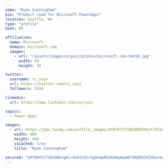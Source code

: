 ```yaml
---
name: "Ryan Cunningham"
bio: "Product Lead for Microsoft PowerApps"
location: Seattle, WA
type: "profile"
heat: 98

affiliation:
  name: Microsoft
  domain: microsoft.com
  images:
    - url: "/assets/images/organizations/microsoft.com-50x50.jpg"
      width: 50
      height: 50

twitter:
  username: rc_says
  url: https://twitter.com/rc_says
  followers: 2434

linkedin:
  url: https://www.linkedin.com/in/rycu

topics:
  - Power Apps

images:
  - url: https://pbs.twimg.com/profile_images/459747717862805504/CJIGZejd_400x400.png
    width: 400
    height: 400
    isCached: true
    title: "Ryan Cunningham"

secured: "oPfONfGt7ZEG9H6JgH/r4GSStXnr3g9+mpRQtKUHq4qeWET0NZM1SPZ49x+maC4sTckbfKDfbA86MH93645NARFTC9g6gXDw/b/yNshcmUKkGMIdvY8gWQSiTEKJalBvtsf9rTCIjtQpQHgmxCMpdUu2VuzqhykiV8d9B1ZJQ/2QsgCRh3UkqEtH95eJqvgNI6uKTMkEDTfAkMNwxPGvVKOBUOvZWE3ITRJPtLFoTLBs+wX1Uq8ECU1hrYGIE2OVU8nvXFZM7mHzARCHuhSby+HqGkY6jPUBPhmb5zX2gxqMMu49G1huC+2PCGECpFF8zKlxsXxSlgfosVhWD3MPQ+fChDhWNtugbNgE8+SvFcI4JMA3G1OYKy00RL8+LsVUTYgaJQ9PB+drUqhuFHE2WdHvE4QypTGpnE/R8JrmO2Y=;8aoWLHO4/aSjzqRd2qDp8A=="
---
```


